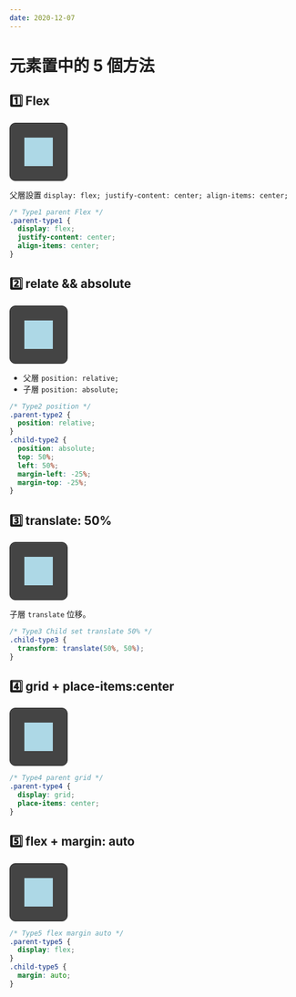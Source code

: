 ```yaml
---
date: 2020-12-07
---
```


# 元素置中的 5 個方法

<style>
.parent {
  margin-top: 1rem;
  width: 100px;
  height: 100px;
  border: 1px solid #1e1e1e;
  border-radius: 10px;
  background: #444;
}

.child {
  width: 50px;
  height: 50px;
  background: lightblue;
}

/* Type1 parent Flex */
.parent-type1 {
  display: flex;
  justify-content: center;
  align-items: center;
}

/* Type2 positon */
.parent-type2 {
  position: relative;
}
.child-type2 {
  position: absolute;
  top: 50%;
  left: 50%;
  margin-left: -25%;
  margin-top: -25%;
}

/* Type3 Child set translate 50% */
.child-type3 {
  transform: translate(50%, 50%);
}

/* Type4 parent grid */
.parent-type4 {
  display: grid;
  place-items: center;
}

/* Type5 flex margin auto */
.parent-type5 {
  display: flex;
}
.child-type5 {
  margin: auto;
}
</style>

## 1️⃣ Flex
  <!-- Type1 -->
  <div class="parent parent-type1">
    <div class="child">
    </div>
  </div>

父層設置 `display: flex; justify-content: center; align-items: center;`

```css
/* Type1 parent Flex */
.parent-type1 {
  display: flex;
  justify-content: center;
  align-items: center;
}
```

## 2️⃣ relate && absolute
  <!-- Type2 -->
  <div class="parent parent-type2">
    <div class="child child-type2">
    </div>
  </div>  

- 父層 `position: relative;`
- 子層 `position: absolute;`


```css
/* Type2 position */
.parent-type2 {
  position: relative;
}
.child-type2 {
  position: absolute;
  top: 50%;
  left: 50%;
  margin-left: -25%;
  margin-top: -25%;
}
```

## 3️⃣ translate: 50%

  <!-- Type3 -->
  <div class="parent parent-type3">
    <div class="child child-type3">
    </div>
  </div> 

子層 `translate` 位移。

```css
/* Type3 Child set translate 50% */
.child-type3 {
  transform: translate(50%, 50%);
}
```

## 4️⃣ grid + place-items:center
  <!-- Type4 -->
  <div class="parent parent-type4">
    <div class="child child-type4">
    </div>
  </div>  

```css
/* Type4 parent grid */
.parent-type4 {
  display: grid;
  place-items: center;
}
```

## 5️⃣ flex + margin: auto

  <!-- Type5 -->
  <div class="parent parent-type5">
    <div class="child child-type5">
    </div>
  </div> 

```css
/* Type5 flex margin auto */
.parent-type5 {
  display: flex;
}
.child-type5 {
  margin: auto;
}
```